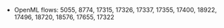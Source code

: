 
 * OpenML flows: 5055, 8774, 17315, 17326, 17337, 17355, 17400, 18922, 17496, 18720, 18576, 17655, 17322
